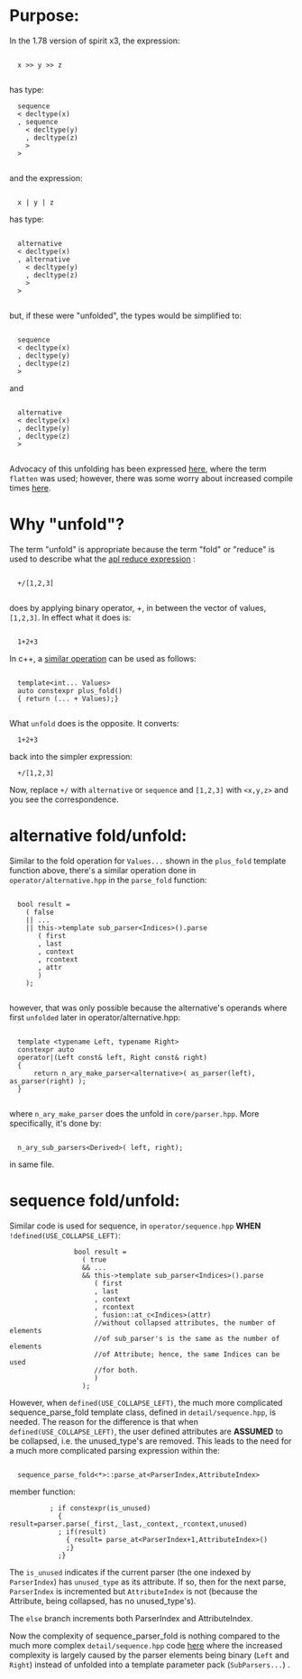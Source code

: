 # Purpose:

In the 1.78 version of spirit x3, the expression:
```

  x >> y >> z
  
```  
has type:

```
  sequence
  < decltype(x)
  , sequence
    < decltype(y)
    , decltype(z)
    >
  >
  
```
and the expression:
```

  x | y | z

```
has type:
```

  alternative
  < decltype(x)
  , alternative
    < decltype(y)
    , decltype(z)
    >
  >
  
```
but, if these were "unfolded", the types would be simplified to:
```

  sequence
  < decltype(x)
  , decltype(y)
  , decltype(z)
  >

```
and
```

  alternative
  < decltype(x)
  , decltype(y)
  , decltype(z)
  >
  
```

Advocacy of this unfolding has been expressed
[here](https://github.com/boostorg/spirit/issues/465#issuecomment-464757190),
where the term `flatten` was used; however, there was some worry about
increased compile times 
[here](https://github.com/boostorg/spirit/issues/465#issuecomment-464775542).

# Why "unfold"?

The term "unfold" is appropriate because the term "fold" or "reduce"
is used to describe what the [apl reduce expression](https://aplwiki.com/wiki/Reduce) :

```

  +/[1,2,3]
  
```
does by applying binary operator, +, in between the vector of values,
`[1,2,3]`.  In effect what it does is:
```

  1+2+3

```
In c++, a [similar operation](https://en.cppreference.com/w/cpp/language/fold)
can be used as follows:
```

  template<int... Values>
  auto constexpr plus_fold()
  { return (... + Values);}
  
```

What `unfold` does is the opposite.  It converts:

```
  1+2+3
```

back into the simpler expression:

```
  +/[1,2,3]
```

Now, replace `+/` with `alternative` or `sequence` and `[1,2,3]` with
`<x,y,z>` and you see the correspondence.

# alternative fold/unfold:

Similar to the fold operation for `Values...` shown in the `plus_fold`
template function above, there's a similar operation done in
`operator/alternative.hpp` in the `parse_fold` function:

```

  bool result = 
    ( false
    || ...
    || this->template sub_parser<Indices>().parse
       ( first
       , last
       , context
       , rcontext
       , attr
       )
    );
    
```
however, that was only possible because the alternative's operands
where first `unfolded` later in operator/alternative.hpp:
```

  template <typename Left, typename Right>
  constexpr auto
  operator|(Left const& left, Right const& right)
  {
      return n_ary_make_parser<alternative>( as_parser(left), as_parser(right) );
  }
  
```

where `n_ary_make_parser` does the unfold in `core/parser.hpp`.  More specifically, it's done by:

```

  n_ary_sub_parsers<Derived>( left, right);

```

in same file.

# sequence fold/unfold:

Similar code is used for sequence, in `operator/sequence.hpp`
**WHEN** `!defined(USE_COLLAPSE_LEFT)`:

```
                bool result = 
                  ( true
                  && ...
                  && this->template sub_parser<Indices>().parse
                     ( first
                     , last
                     , context
                     , rcontext
                     , fusion::at_c<Indices>(attr)
                     //without collapsed attributes, the number of elements
                     //of sub_parser's is the same as the number of elements
                     //of Attribute; hence, the same Indices can be used
                     //for both.
                     )
                  );

```

However, when `defined(USE_COLLAPSE_LEFT)`, the much more complicated
sequence_parse_fold template class, defined in `detail/sequence.hpp`,
is needed.  The reason for the difference is that when
`defined(USE_COLLAPSE_LEFT)`, the user defined attributes are
**ASSUMED** to be collapsed, i.e. the unused_type's are removed.
This leads to the need for a much more complicated parsing expression
within the:

```

  sequence_parse_fold<*>::parse_at<ParserIndex,AttributeIndex>

```
member function:

```
          ; if constexpr(is_unused)
            { result=parser.parse(_first,_last,_context,_rcontext,unused)
            ; if(result)
              { result= parse_at<ParserIndex+1,AttributeIndex>()
              ;}
            ;}

```

The `is_unused` indicates if the current parser (the one indexed by
`ParserIndex`) has `unused_type` as its attribute. If so, then for the
next parse, `ParserIndex` is incremented but `AttributeIndex` is not
(because the Attribute, being collapsed, has no unused_type's).

The `else` branch increments both ParserIndex and AttributeIndex.

Now the complexity of sequence_parser_fold is nothing compared to the
much more complex `detail/sequence.hpp` code
[here](https://github.com/boostorg/spirit/blob/develop/include/boost/spirit/home/x3/operator/detail/sequence.hpp#L124)
where the increased complexity is largely caused by the parser
elements being binary (`Left` and `Right`) instead of unfolded into a
template parameter pack (`SubParsers...`) .

